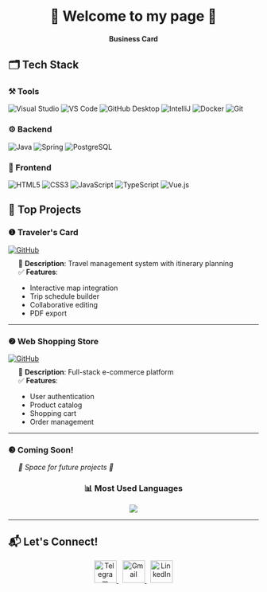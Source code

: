 <div align="center">

# 🏮 Welcome to my page 🏮  
#### Business Card  

</div>

## 🗂️ Tech Stack 

### ⚒️ Tools
<p align="left">
  <img src="https://img.shields.io/badge/Visual_Studio-5C2D91?style=flat&logo=visual-studio&logoColor=white" alt="Visual Studio">
  <img src="https://img.shields.io/badge/VS_Code-007ACC?style=flat&logo=visual-studio-code&logoColor=white" alt="VS Code">
  <img src="https://img.shields.io/badge/GitHub_Desktop-8034A9?style=flat&logo=github&logoColor=white" alt="GitHub Desktop">
  <img src="https://img.shields.io/badge/IntelliJ_IDEA-000000?style=flat&logo=intellij-idea&logoColor=white" alt="IntelliJ">
  <img src="https://img.shields.io/badge/Docker-2496ED?style=flat&logo=docker&logoColor=white" alt="Docker">
  <img src="https://img.shields.io/badge/Git-F05032?style=flat&logo=git&logoColor=white" alt="Git">
</p>

### ⚙️ Backend
<p align="left">
  <img src="https://img.shields.io/badge/Java-007396?style=flat&logo=openjdk&logoColor=white" alt="Java">
  <img src="https://img.shields.io/badge/Spring-6DB33F?style=flat&logo=spring&logoColor=white" alt="Spring">
  <img src="https://img.shields.io/badge/PostgreSQL-4169E1?style=flat&logo=postgresql&logoColor=white" alt="PostgreSQL">
</p>

### 🎨 Frontend
<p align="left">
  <img src="https://img.shields.io/badge/HTML5-E34F26?style=flat&logo=html5&logoColor=white" alt="HTML5">
  <img src="https://img.shields.io/badge/CSS3-1572B6?style=flat&logo=css3&logoColor=white" alt="CSS3">
  <img src="https://img.shields.io/badge/JavaScript-F7DF1E?style=flat&logo=javascript&logoColor=black" alt="JavaScript">
  <img src="https://img.shields.io/badge/TypeScript-3178C6?style=flat&logo=typescript&logoColor=white" alt="TypeScript">
  <img src="https://img.shields.io/badge/Vue.js-4FC08D?style=flat&logo=vuedotjs&logoColor=white" alt="Vue.js">
</p>

## 🚀 Top Projects

### ❶ Traveler's Card 
<div align="left">
  <a href="https://github.com/OstrovskyIv/Traveler-s-card">
    <img src="https://img.shields.io/badge/Repository-181717?style=flat&logo=github&logoColor=white" alt="GitHub">
  </a>
  
  <div style="margin-left: 20px; margin-top: 10px;">
    📝 <strong>Description</strong>: Travel management system with itinerary planning<br>
    ✅ <strong>Features</strong>: 
    <ul>
      <li>Interactive map integration</li>
      <li>Trip schedule builder</li>
      <li>Collaborative editing</li>
      <li>PDF export</li>
    </ul>
  </div>
</div>

---

### ❷ Web Shopping Store
<div align="left">
  <a href="https://github.com/OstrovskyIv/web_shopping_store.git">
    <img src="https://img.shields.io/badge/Repository-181717?style=flat&logo=github&logoColor=white" alt="GitHub">
  </a>
  
  <div style="margin-left: 20px; margin-top: 10px;">
    📝 <strong>Description</strong>: Full-stack e-commerce platform<br>
    ✅ <strong>Features</strong>: 
    <ul>
      <li>User authentication</li>
      <li>Product catalog</li>
      <li>Shopping cart</li>
      <li>Order management</li>
    </ul>
  </div>
</div>

---

### ❸ Coming Soon!
<div align="left" style="margin-left: 20px;">
  <em>🚧 Space for future projects 🚧</em>
</div>

<div align="center">
  <h3>📊 Most Used Languages</h3>
  <img src="https://github-readme-stats.vercel.app/api/top-langs/?username=OstrovskyIv&layout=compact&theme=dark&hide_border=true">
</div>

---

## 📬 Let's Connect!
<p align="center">
  <a href="https://t.me/Bambuk_lov">
    <img src="https://img.icons8.com/color/48/telegram-app--v1.png" width="45" alt="Telegram">
  </a> &nbsp;
  <a href="mailto:ostrovskyiml@gmail.com">
    <img src="https://img.icons8.com/color/48/gmail-new.png" width="45" alt="Gmail">
  </a> &nbsp;
  <a href="#">
    <img src="https://img.icons8.com/color/48/linkedin.png" width="45" alt="LinkedIn"> 
  </a>
</p>